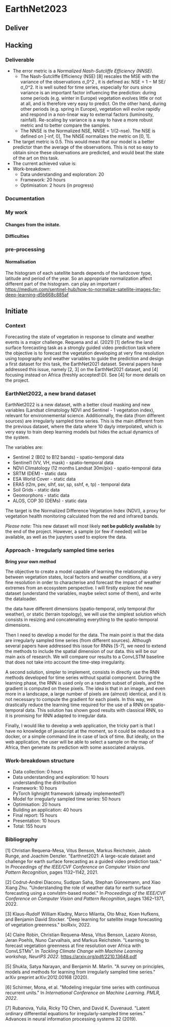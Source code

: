 # EarthNet2023

## Deliver

## Hacking

### Deliverable
* The error metric is a  *Normalized Nash-Sutcliffe Efficiency (NNSE)*.
    * The Nash-Sutcliffe Efficiency (NSE) [8] rescales the MSE with the variance of the observations σ_0^2 , it is defined as: NSE = 1 − M SE/σ_0^2. 
It is well suited for time series, especially for ours since variance is an important factor influencing the prediction: during some periods (e.g. winter in Europe) vegetation evolves little or not at all, and is therefore very easy to predict. On the other hand, during other periods (e.g. spring in Europe), vegetation will evolve rapidly and respond in a non-linear way to external factors (luminosity, rainfall). Re-scaling by variance is a way to have a more robust metric and to better compare the samples.
    * The NNSE is the Normalized NSE, NNSE = 1/(2-nse). The NSE is defined on ]-inf, 0], The NNSE normalizes the metric on [0, 1]. 
* The target metric is 0.5. This would mean that our model is a better predictor than the average of the observations. This is not so easy to obtain since these observations are predicted, and would beat the state of the art on this task.
* The current achieved value is: 
* Work-breakdown:
    * Data understanding and exploration: 20
    * Framework: 20 hours
    * Optimisation: 2 hours (in progress)

### Documentation


### My work

#### Changes from the initate.

#### Difficulties


### pre-processing
#### Normalisation 
The histogram of each satellite bands depends of the landcover type, latitude and period of the year. So an appropriate normalization affect different part of the histogram. can play an important r
https://medium.com/sentinel-hub/how-to-normalize-satellite-images-for-deep-learning-d5b668c885af


## Initiate

### Context
Forecasting the state of vegetation in response to climate and weather events is a major challenge. Requena and al. (2021) [1] define the land surface forecasting task as a strongly guided video prediction task where the objective is to forecast the vegetation developing at very fine resolution using topography and weather variables to guide the prediction and design a first dataset for this task, the EarthNet2021 dataset. Several papers have addressed this issue, namely [2, 3] on the EarthNet2021 dataset, and [4] focusing instead on Africa (freshly accepted!:D). See [4] for more details on the project.

### EarthNet2022, a new brand dataset
EarthNet2022 is a new dataset, with a better cloud masking and new variables (Landsat climatology NDVI and Sentinel - 1 vegetation index), relevant for environnemental science. Additionnally, the data (from different sources) are irregularly sampled time series. This is the main different from the previous dataset, where the data where 10 dayly interpolated, which is very easy to train deep learning models but hides the actual dynamics of the system.

The variables are:
* Sentinel 2 (B02 to B12 bands) - spatio-temporal data
* Sentinel1 (VV, VH, mask) - spatio-temporal data
* NDVI Climatology (12 months Landsat 30m/pix) - spatio-temporal data
* SRTM (DEM) - static data
* ESA World Cover - static data
* ERA5 (t2m, pev, slhf, ssr, sp, sshf, e, tp) - temporal data
* Soil Grids - static data
* Geomorphons - static data
* ALOS, COP 30 (DEMs) - static data

The target is the Normalized Difference Vegetation Index (NDVI), a proxy for vegetation health monitoring calculated from the red and infrared bands.

*Please note:* This new dataset will most likely **not be publicly available** by the end of the project. However, a sample (or few if needed) will be available, as well as the jupyters used to explore the data. 

### Approach - Irregularly sampled time series
**Bring your own method** 

The objective to create a model capable of learning the relationship between vegetation states, local factors and weather conditions, at a very fine resolution in order to characterise and forecast the impact of weather extremes from an ecosystem perspective. I will firstly explore the new dataset (understand the variables, maybe select some of them), and write the dataloader. 

the data have different dimensions (spatio-temporal, only temporal (for weather), or static (terrain topology), we will use the simplest solution which consists in resizing and concatenating everything to the spatio-temporal dimensions.

Then I need to develop a model for the data. The main point is that the data are irregularly sampled time series (from different sources). Although several papers have addressed this issue for RNNs [5-7], we need to extend the methods to include the spatial dimension of our data. this will be our main axis of research. We will compare our results to a ConvLSTM baseline that does not take into account the time-step irregularity. 

A second solution, simpler to implement, consists in directly use the RNN methods developed for time series without spatial component. During the learning phase, the RNN is used only on a random subset of pixels, and the gradient is computed on these pixels. The idea is that in an image, and even more in a landscape, a large number of pixels are (almost) identical, and it is not necessary to compute the gradient for each pixels. In this way, we drastically reduce the learning time required for the use of a RNN on spatio-temporal data. This solution has shown good results with classical RNN, so it is promising for RNN adapted to irregular data. 

Finally, I would like to develop a web application, the tricky part is that I have no knowledge of javascript at the moment, so it could be reduced to a docker, or a simple command line in case of lack of time. But ideally, on the web application, the user will be able to select a sample on the map of Africa, then generate its prediction with some associated analysis. 

### Work-breakdown structure 
 * Data collection: 0 hours
 * Data understanding and exploration: 10 hours   
understanding the distribution 
 * Framework: 10 hours   
PyTorch lighnight framework (already implemented?)
 * Model for irregularly sampled time series: 50 hours
 * Optimisation: 20 hours 
 * Building an application: 40 hours   
 * Final report: 15 hours
 * Presentation: 10 hours
 * Total: 155 hours


### Bibliography
[1] Christian Requena-Mesa, Vitus Benson, Markus Reichstein, Jakob Runge, and Joachim Denzler. "Earthnet2021: A large-scale dataset and challenge for earth surface forecasting as a guided video prediction task." In *Proceedings of the IEEE/CVF Conference on Computer Vision and Pattern Recognition*, pages 1132–1142, 2021.

[2] Codrut-Andrei Diaconu, Sudipan Saha, Stephan Günnemann, and Xiao Xiang Zhu. "Understanding the role of weather data for earth surface forecasting using a convlstm-based model." In *Proceedings of the IEEE/CVF Conference on Computer Vision and Pattern Recognition*, pages 1362–1371, 2022.

[3] Klaus-Rudolf William Kladny, Marco Milanta, Oto Mraz, Koen Hufkens, and Benjamin David Stocker. "Deep learning for satellite image forecasting of vegetation greenness." bioRxiv, 2022.

[4] Claire Robin, Christian Requena-Mesa, Vitus Benson, Lazaro Alonso, Jeran Poehls, Nuno Carvalhais, and Markus Reichstein. "Learning to forecast vegetation greenness at fine resolution over Africa with ConvLSTMs". In *Tackling Climate Change with Machine Learning workshop, NeurIPS 2022*.  	https://arxiv.org/pdf/2210.13648.pdf

[5] Shukla, Satya Narayan, and Benjamin M. Marlin. "A survey on principles, models and methods for learning from irregularly sampled time series." arXiv preprint arXiv:2012.00168 (2020).

[6] Schirmer, Mona, et al. "Modeling irregular time series with continuous recurrent units." In *International Conference on Machine Learning. PMLR, 2022*.

[7] Rubanova, Yulia, Ricky TQ Chen, and David K. Duvenaud. "Latent ordinary differential equations for irregularly-sampled time series." Advances in neural information processing systems 32 (2019).
